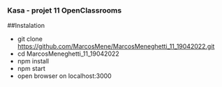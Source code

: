 ### Kasa - projet 11 OpenClassrooms

##Instalation

- git clone https://github.com/MarcosMene/MarcosMeneghetti_11_19042022.git
- cd MarcosMeneghetti_11_19042022
- npm install
- npm start
- open browser on localhost:3000
